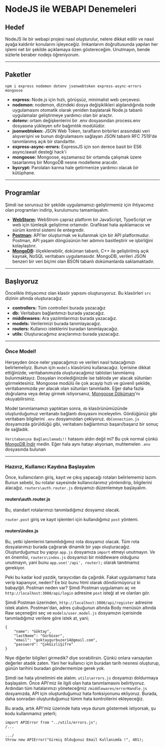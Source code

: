 # NodeJS ile WEBAPI Denemeleri
## Hedef
NodeJS ile bir webapi projesi nasıl oluşturulur, nelere dikkat edilir ve nasıl ayağa kaldırılır konularını işleyeceğiz. İmkanlarım doğrultusunda yapılan her işlemi net bir şekilde açıklamaya özen göstereceğim. Unutmayın, bende sizlerle beraber nodejs öğreniyorum.

---
## Paketler
``npm i express nodemon dotenv jsonwebtoken express-async-errors mongoose``

+ **express:** Node.js için hızlı, görüşsüz, minimalist web çerçevesi.
+ **nodemon:** nodemon, dizindeki dosya değişiklikleri algılandığında node uygulamasını otomatik olarak yeniden başlatarak Node.js tabanlı uygulamalar geliştirmeye yardımcı olan bir araçtır.
+ **dotenv:** ortam değişkenlerini bir .env dosyasından process.env dosyasına yükleyen sıfır bağımlılık modülüdür.
+ **jsonwebtoken:** JSON Web Token, tarafların birbirleri arasındaki veri alışverişini ve bunun doğrulamasını sağlayan JSON tabanlı RFC 7519'de tanımlanmış açık bir standarttır.
+ **express-async-errors:** ExpressJS için son derece basit bir ES6 async/await desteği hack'i
+ **mongoose:** Mongoose, eşzamansız bir ortamda çalışmak üzere tasarlanmış bir MongoDB nesne modelleme aracıdır.
+ **bycrypt:** Parolaları karma hale getirmenize yardımcı olacak bir kütüphane.


---
## Programlar
Şimdi ise sorunsuz bir şekilde uygulamamızı geliştirmemiz için ihtiyacımız olan programları indirip, kurulumunu tamamlayalım.

+ **[WebStorm](https://www.jetbrains.com/webstorm/download/download-thanks.html):** WebStrom çapraz platform bir JavaScript, TypeScript ve web için tümleşik geliştirme ortamıdır. Grafiksel hata ayıklamacısı ve sürüm kontrol sistemi ile entegredir.
+ **[Postman](https://www.postman.com/downloads/):** API'ler oluşturmak ve kullanmak için bir API platformudur. Postman, API yaşam döngüsünün her adımını basitleştirir ve işbirliğini kolaylaştırır.
+ **[MongoDB](https://www.mongodb.com/try/download/community):** ölçeklenebilir, doküman tabanlı, C++ ile geliştirilmiş açık kaynak, NoSQL veritabanı uygulamasıdır. MongoDB, verileri JSON benzeri bir veri biçimi olan BSON tabanlı dokümanlarda saklamaktadır.

---
## Başlıyoruz
Öncelikle ihtiyacımız olan klasör yapısını oluşturuyoruz. Bu klasörleri ``src`` dizinin altında oluşturacağız.
+ **controllers:** Tüm controlleri burada yazacağız
+ **db:** Veritabanı bağlantımızı burada yazacağız.
+ **middlewares:** Ara yazılımlarımızı burada yazacağız.
+ **models:** Verilerimizi burada tanımlayacağız.
+ **routers:** Kullanıcı isteklerini buradan tanımlayacağız.
+ **utils:** Oluşturacağımız araçlarımızı burada yazacağız.

---

### Önce Model!
Herşeyden önce neler yapacağımızı ve verileri nasıl tutacağımızı belirlemeliyiz. Bunun için ``models`` klasörünü kullanacağız. İçerisine dikkat ettiğinizde, veritabanımızda oluşturacağımız tabloları tanımlamış bulunmaktayız. Dosyaları incelediğinizde ise tabloda yer alacak sütunları görmektesiniz. Mongoose modülü ile çok acayip hızlı ve güvenli şekilde, veritabanımızda yer alacak olan sütunları tanımladık. Eğer daha fazla doğrulama veya detay girmek istiyorsanız, [Mongoose Dökümanı](https://www.npmjs.com/package/mongoose)'nı okuyabilirsiniz.

Model tanımlamamızı yaptıktan sonra, ``db`` klasörünümüzünde oluşturduğumuz veritanabı bağlantı dosyasını inceleyelim. Gördüğünüz gibi veritabanı bilgilerini ``.env`` dosyamızdan çekiyoruz. ``dbConnection.js`` dosyamızda görüldüğü gibi, veritabanı bağlantımızı başarı/başarız bir sonuç ile sağladık.

``Veritabanına Bağlanılamadı!!`` hatasını aldın değil mi? Bu çok normal çünkü [MongoDB İndir](https://www.mongodb.com/try/download/community) medin. Eğer hala aynı hatayı alıyorsan, muhtemelen ``.env`` dosyasında bulunan 

---
### Hazırız, Kullanıcı Kaydına Başlayalım
Önce, kullanıcıların giriş, kayıt ve çıkış yapacağı rotaları belirlememiz lazım. Bunun sebebi, bu rotalar sayesinde kullanıcılarımız yönlendirip, bilgilerini alacağız. ``routers\auth.router.js`` dosyamızı düzenlemeye başlayalım.

#### routers\auth.router.js
Bu, standart rotalarımızı tanımladığımız dosyamız olacak.

``router.post`` giriş ve kayıt işlemleri için kullandığımız ``post`` yöntemi.

#### routers\index.js
Bu, yetki işlemlerini tamımlıdığımız rota dosyamız olacak. Tüm rota dosyalarımızı burada çağırarak dinamik bir yapı oluşturacağız. Oluşturduğumuz bu yapıyı ``app.js`` dosyamıza `import` etmeyi unutmayın. Ve en önemlisi, `routers\index.js` dosyamızı bir middleware olduğunu unutmayın, yani bunu `app.use('/api', router);` olarak tanıtmamız gerekiyor.

Peki bu kadar kod yazdık, tarayıcıdan da çağırdık. Fakat uygulamamız hata verip kapanıyor, neden? Ee biz bunu html olarak döndürmüyoruz ki babayiğit. Postman neden var? Şimdi Postman uygulamanı aç ve ``http://localhost:3000/api/login`` adresine `post` isteği at ve olanları gör.

Şimdi Postman üzerinden, ``http://localhost:3000/api/register`` adresine istek atalım. Postman'dan, adres çubuğunun altında Body menüsün altında Raw seçeneğini seç ve `models/user.model.js` dosyamızın içerisinde tanımladığımız verilere göre istek at, yani;

``` 
{
    "name": "Göktay",
    "lastName": "Gürbüzer",
    "email": "goktaygurbuzer14@gmail.com",
    "password": "ÇokGizliŞifre"
}
```

Niye diğerler bilgileri girmedik? diye sorabilirsin. Çünkü onlara varsayılan değerler atadık zaten. Yani her kullanıcı için buradan tarih nesnesi oluşturup, günün tarihini buradan göndermemize gerek yok. 

Şimdi ise hata yönetimini ele alalım. ``utils\errors.js`` dosyamızı doldurmaya başlayalım. Önce API'miz ile ilgili olan hata tanımlamasını belirtiyoruz. Ardından tüm hatalarımızı yöneteceğmiz `/middlewares/errorHandle.js` dosyamızda, API için oluşturduğumuz hata fonksiyonunu ekliyoruz. Burada, daha sonradan oluşturduğumuz tümm hata kontrollerini ekleyeceğiz.

Bu arada, artık API'miz üzerinde hata veya durum göstermek istiyorsak, şu kodu kullanmamız yeterli; 
```
import APIError from "../utils/errors.js";
/...

.../
throw new APIError("Girmiş Olduğunuz Email Kullanımda !", 401);
```